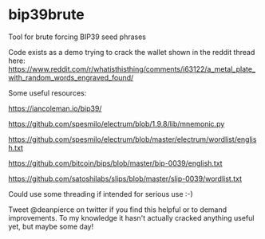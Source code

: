 # bip39brute
Tool for brute forcing BIP39 seed phrases

Code exists as a demo trying to crack the wallet shown in the reddit thread here: https://www.reddit.com/r/whatisthisthing/comments/i63122/a_metal_plate_with_random_words_engraved_found/

Some useful resources:

https://iancoleman.io/bip39/

https://github.com/spesmilo/electrum/blob/1.9.8/lib/mnemonic.py

https://github.com/spesmilo/electrum/blob/master/electrum/wordlist/english.txt

https://github.com/bitcoin/bips/blob/master/bip-0039/english.txt

https://github.com/satoshilabs/slips/blob/master/slip-0039/wordlist.txt

Could use some threading if intended for serious use :-)

Tweet @deanpierce on twitter if you find this helpful or to demand improvements. To my knowledge it hasn't actually cracked anything useful yet, but maybe some day!
